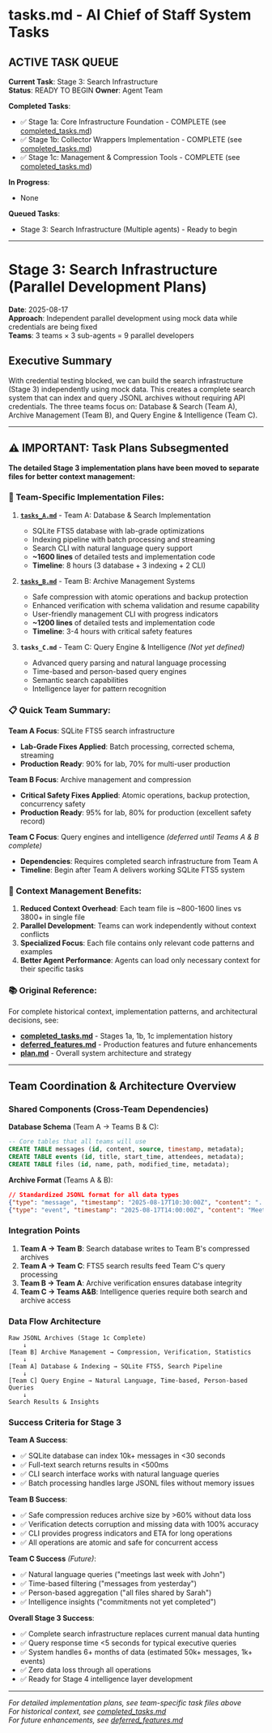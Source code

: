 # tasks.md - AI Chief of Staff System Tasks

## ACTIVE TASK QUEUE

**Current Task**: Stage 3: Search Infrastructure  
**Status**: READY TO BEGIN
**Owner**: Agent Team

**Completed Tasks**:
- ✅ Stage 1a: Core Infrastructure Foundation - COMPLETE (see [completed_tasks.md](./completed_tasks.md))
- ✅ Stage 1b: Collector Wrappers Implementation - COMPLETE (see [completed_tasks.md](./completed_tasks.md))  
- ✅ Stage 1c: Management & Compression Tools - COMPLETE (see [completed_tasks.md](./completed_tasks.md))

**In Progress**:
- None

**Queued Tasks**:
- Stage 3: Search Infrastructure (Multiple agents) - Ready to begin

---

# Stage 3: Search Infrastructure (Parallel Development Plans)

**Date**: 2025-08-17  
**Approach**: Independent parallel development using mock data while credentials are being fixed  
**Teams**: 3 teams × 3 sub-agents = 9 parallel developers

## Executive Summary

With credential testing blocked, we can build the search infrastructure (Stage 3) independently using mock data. This creates a complete search system that can index and query JSONL archives without requiring API credentials. The three teams focus on: Database & Search (Team A), Archive Management (Team B), and Query Engine & Intelligence (Team C).

---

## ⚠️ IMPORTANT: Task Plans Subsegmented

**The detailed Stage 3 implementation plans have been moved to separate files for better context management:**

### 📁 Team-Specific Implementation Files:

1. **[`tasks_A.md`](tasks_A.md)** - Team A: Database & Search Implementation
   - SQLite FTS5 database with lab-grade optimizations
   - Indexing pipeline with batch processing and streaming
   - Search CLI with natural language query support
   - **~1600 lines** of detailed tests and implementation code
   - **Timeline**: 8 hours (3 database + 3 indexing + 2 CLI)

2. **[`tasks_B.md`](tasks_B.md)** - Team B: Archive Management Systems
   - Safe compression with atomic operations and backup protection
   - Enhanced verification with schema validation and resume capability
   - User-friendly management CLI with progress indicators
   - **~1200 lines** of detailed tests and implementation code
   - **Timeline**: 3-4 hours with critical safety features

3. **`tasks_C.md`** - Team C: Query Engine & Intelligence *(Not yet defined)*
   - Advanced query parsing and natural language processing
   - Time-based and person-based query engines
   - Semantic search capabilities
   - Intelligence layer for pattern recognition

### 📋 Quick Team Summary:

**Team A Focus**: SQLite FTS5 search infrastructure
- **Lab-Grade Fixes Applied**: Batch processing, corrected schema, streaming
- **Production Ready**: 90% for lab, 70% for multi-user production

**Team B Focus**: Archive management and compression
- **Critical Safety Fixes Applied**: Atomic operations, backup protection, concurrency safety
- **Production Ready**: 95% for lab, 80% for production (excellent safety record)

**Team C Focus**: Query engines and intelligence *(deferred until Teams A & B complete)*
- **Dependencies**: Requires completed search infrastructure from Team A
- **Timeline**: Begin after Team A delivers working SQLite FTS5 system

### 🔗 Context Management Benefits:

1. **Reduced Context Overhead**: Each team file is ~800-1600 lines vs 3800+ in single file
2. **Parallel Development**: Teams can work independently without context conflicts  
3. **Specialized Focus**: Each file contains only relevant code patterns and examples
4. **Better Agent Performance**: Agents can load only necessary context for their specific tasks

### 📚 Original Reference:

For complete historical context, implementation patterns, and architectural decisions, see:
- **[completed_tasks.md](./completed_tasks.md)** - Stages 1a, 1b, 1c implementation history
- **[deferred_features.md](./deferred_features.md)** - Production features and future enhancements  
- **[plan.md](./plan.md)** - Overall system architecture and strategy

---

## Team Coordination & Architecture Overview

### Shared Components (Cross-Team Dependencies)

**Database Schema** (Team A → Teams B & C):
```sql
-- Core tables that all teams will use
CREATE TABLE messages (id, content, source, timestamp, metadata);
CREATE TABLE events (id, title, start_time, attendees, metadata);
CREATE TABLE files (id, name, path, modified_time, metadata);
```

**Archive Format** (Teams A & B):
```json
// Standardized JSONL format for all data types
{"type": "message", "timestamp": "2025-08-17T10:30:00Z", "content": "...", "metadata": {...}}
{"type": "event", "timestamp": "2025-08-17T14:00:00Z", "content": "Meeting...", "metadata": {...}}
```

### Integration Points

1. **Team A → Team B**: Search database writes to Team B's compressed archives
2. **Team A → Team C**: FTS5 search results feed Team C's query processing
3. **Team B → Team A**: Archive verification ensures database integrity
4. **Team C → Teams A&B**: Intelligence queries require both search and archive access

### Data Flow Architecture

```
Raw JSONL Archives (Stage 1c Complete)
    ↓
[Team B] Archive Management → Compression, Verification, Statistics  
    ↓
[Team A] Database & Indexing → SQLite FTS5, Search Pipeline
    ↓
[Team C] Query Engine → Natural Language, Time-based, Person-based Queries
    ↓
Search Results & Insights
```

### Success Criteria for Stage 3

**Team A Success**:
- ✅ SQLite database can index 10k+ messages in <30 seconds
- ✅ Full-text search returns results in <500ms
- ✅ CLI search interface works with natural language queries
- ✅ Batch processing handles large JSONL files without memory issues

**Team B Success**:
- ✅ Safe compression reduces archive size by >60% without data loss
- ✅ Verification detects corruption and missing data with 100% accuracy  
- ✅ CLI provides progress indicators and ETA for long operations
- ✅ All operations are atomic and safe for concurrent access

**Team C Success** *(Future)*:
- ✅ Natural language queries ("meetings last week with John")
- ✅ Time-based filtering ("messages from yesterday") 
- ✅ Person-based aggregation ("all files shared by Sarah")
- ✅ Intelligence insights ("commitments not yet completed")

**Overall Stage 3 Success**:
- ✅ Complete search infrastructure replaces current manual data hunting
- ✅ Query response time <5 seconds for typical executive queries
- ✅ System handles 6+ months of data (estimated 50k+ messages, 1k+ events)
- ✅ Zero data loss through all operations
- ✅ Ready for Stage 4 intelligence layer development

---

*For detailed implementation plans, see team-specific task files above*  
*For historical context, see [completed_tasks.md](./completed_tasks.md)*  
*For future enhancements, see [deferred_features.md](./deferred_features.md)*